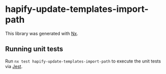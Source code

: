 # hapify-update-templates-import-path

This library was generated with [Nx](https://nx.dev).

## Running unit tests

Run `nx test hapify-update-templates-import-path` to execute the unit tests via
[Jest](https://jestjs.io).
